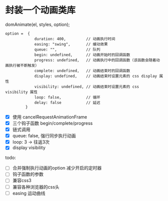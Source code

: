 # 封装一个动画类库

domAnimate(el, styles, option);

    option =  {
                 duration: 400,         // 动画执行时间
                 easing: "swing",       // 缓动效果
                 queue: "",             // 队列
                 begin: undefined,      // 动画开始时的回调函数
                 progress: undefined,   // 动画执行中的回调函数（该函数会随着动画执行被不断触发）
                 complete: undefined,   // 动画结束时的回调函数
                 display: undefined,    // 动画结束时设置元素的 css display 属性
                 visibility: undefined, // 动画结束时设置元素的 css visibility 属性
                 loop: false,           // 循环
                 delay: false           // 延迟
             }


* [x] 使用 cancelRequestAnimationFrame
* [x] 三个钩子函数 begin/complete/progress
* [x] 链式调用
* [x] queue: false, 强行同步执行动画
* [x] loop: 3 -> 往返3次
* [x] display visibility

todo:

* [ ] 合并强制执行动画的option 减少开启的定时器
* [ ] 钩子函数的参数
* [ ] 兼容css3
* [ ] 兼容各种浏览器的css头
* [ ] easing 运动曲线
